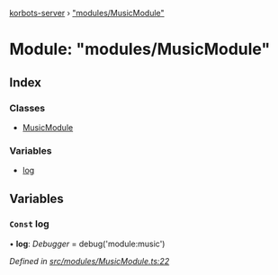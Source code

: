 [korbots-server](../README.md) › ["modules/MusicModule"](_modules_musicmodule_.md)

# Module: "modules/MusicModule"

## Index

### Classes

* [MusicModule](../classes/_modules_musicmodule_.musicmodule.md)

### Variables

* [log](_modules_musicmodule_.md#const-log)

## Variables

### `Const` log

• **log**: *Debugger* = debug('module:music')

*Defined in [src/modules/MusicModule.ts:22](https://github.com/Xisabla/Korbots/blob/7261d8b/server/src/modules/MusicModule.ts#L22)*
